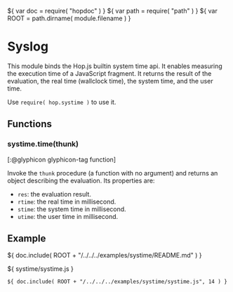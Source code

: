 ${ var doc = require( "hopdoc" ) }
${ var path = require( "path" ) }
${ var ROOT = path.dirname( module.filename ) }

Syslog
======

This module binds the Hop.js builtin system time api. It enables
measuring the execution time of a JavaScript fragment. It returns the
result of the evaluation, the real time (wallclock time), the system time,
and the user time.

Use `require( hop.systime )` to use it.


Functions
---------

### systime.time(thunk) ###
[:@glyphicon glyphicon-tag function]

Invoke the `thunk` procedure (a function with no argument) and returns
an object describing the evaluation. Its properties are:

  * `res`: the evaluation result.
  * `rtime`: the real time in millisecond.
  * `stime`: the system time in millisecond.
  * `utime`: the user time in millisecond.
  

Example
-------

${ doc.include( ROOT + "/../../../examples/systime/README.md" ) }

${ <span class="label label-info">systime/systime.js</span> }

```hopscript
${ doc.include( ROOT + "/../../../examples/systime/systime.js", 14 ) }
```




